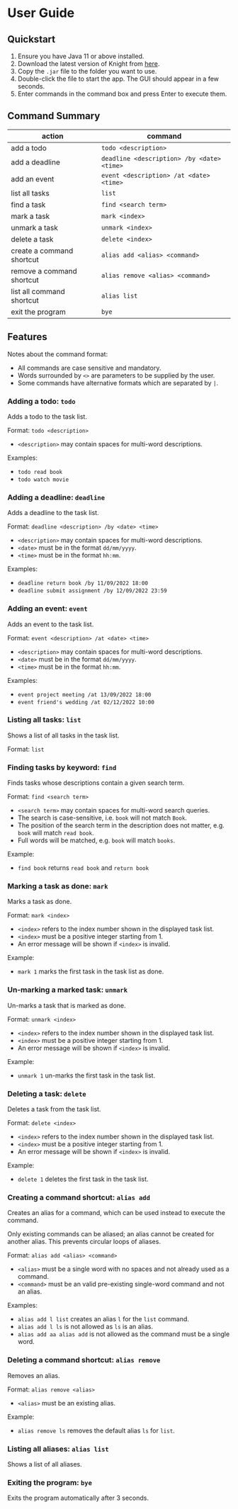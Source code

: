 # User Guide

## Quickstart
1. Ensure you have Java 11 or above installed.
2. Download the latest version of Knight from [here](https://github.com/jontmy/ip/releases).
3. Copy the `.jar` file to the folder you want to use.
4. Double-click the file to start the app. The GUI should appear in a few seconds.
5. Enter commands in the command box and press Enter to execute them.

## Command Summary

| action                    | command                                    |
|---------------------------|--------------------------------------------|
| add a todo                | `todo <description>`                       |
| add a deadline            | `deadline <description> /by <date> <time>` |
| add an event              | `event <description> /at <date> <time>`    |
| list all tasks            | `list`                                     |
| find a task               | `find <search term>`                       |
| mark a task               | `mark <index>`                             |
| unmark a task             | `unmark <index>`                           |
| delete a task             | `delete <index>`                           |
| create a command shortcut | `alias add <alias> <command>`              |
| remove a command shortcut | `alias remove <alias> <command>`           |
| list all command shortcut | `alias list`                               |
| exit the program          | `bye`                                      |

## Features 

Notes about the command format:

- All commands are case sensitive and mandatory.
- Words surrounded by `<>` are parameters to be supplied by the user.
- Some commands have alternative formats which are separated by `|`.

### Adding a todo: `todo`

Adds a todo to the task list.

Format: `todo <description>`

- `<description>` may contain spaces for multi-word descriptions.

Examples:
- `todo read book`
- `todo watch movie`

### Adding a deadline: `deadline`

Adds a deadline to the task list.

Format: `deadline <description> /by <date> <time>`

- `<description>` may contain spaces for multi-word descriptions.
- `<date>` must be in the format `dd/mm/yyyy`.
- `<time>` must be in the format `hh:mm`.

Examples:
- `deadline return book /by 11/09/2022 18:00`
- `deadline submit assignment /by 12/09/2022 23:59`

### Adding an event: `event`

Adds an event to the task list.

Format: `event <description> /at <date> <time>`

- `<description>` may contain spaces for multi-word descriptions.
- `<date>` must be in the format `dd/mm/yyyy`.
- `<time>` must be in the format `hh:mm`.

Examples:
- `event project meeting /at 13/09/2022 18:00`
- `event friend's wedding /at 02/12/2022 10:00`

### Listing all tasks: `list`

Shows a list of all tasks in the task list.

Format: `list`

### Finding tasks by keyword: `find`

Finds tasks whose descriptions contain a given search term.

Format: `find <search term>`

- `<search term>` may contain spaces for multi-word search queries.
- The search is case-sensitive, i.e. `book` will not match `Book`.
- The position of the search term in the description does not matter, e.g. `book` will match `read book`.
- Full words will be matched, e.g. `book` will match `books`.

Example:
- `find book` returns `read book` and `return book`

### Marking a task as done: `mark`

Marks a task as done.

Format: `mark <index>`

- `<index>` refers to the index number shown in the displayed task list.
- `<index>` must be a positive integer starting from 1.
- An error message will be shown if `<index>` is invalid.

Example:

- `mark 1` marks the first task in the task list as done.

### Un-marking a marked task: `unmark`

Un-marks a task that is marked as done.

Format: `unmark <index>`

- `<index>` refers to the index number shown in the displayed task list.
- `<index>` must be a positive integer starting from 1.
- An error message will be shown if `<index>` is invalid.

Example:

- `unmark 1` un-marks the first task in the task list.

### Deleting a task: `delete`

Deletes a task from the task list.

Format: `delete <index>`

- `<index>` refers to the index number shown in the displayed task list.
- `<index>` must be a positive integer starting from 1.
- An error message will be shown if `<index>` is invalid.

Example:

- `delete 1` deletes the first task in the task list.

### Creating a command shortcut: `alias add`

Creates an alias for a command, which can be used instead to execute the command.

Only existing commands can be aliased; an alias cannot be created for another alias.
This prevents circular loops of aliases.

Format: `alias add <alias> <command>`

- `<alias>` must be a single word with no spaces and not already used as a command.
- `<command>` must be an valid pre-existing single-word command and not an alias.

Examples:

- `alias add l list` creates an alias `l` for the `list` command.
- `alias add l ls` is not allowed as `ls` is an alias.
- `alias add aa alias add` is not allowed as the command must be a single word.

### Deleting a command shortcut: `alias remove`

Removes an alias.

Format: `alias remove <alias>`

- `<alias>` must be an existing alias.

Example:

- `alias remove ls` removes the default alias `ls` for `list`.

### Listing all aliases: `alias list`

Shows a list of all aliases.

### Exiting the program: `bye`

Exits the program automatically after 3 seconds.
